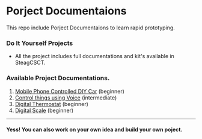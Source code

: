 # Porject Documentaions 

This repo include Porject Documentaions  to learn rapid prototyping.

### Do It Yourself Projects 

* All the project includes full documentations and kit's available in SteagCSCT. 

### Available Project Documentations. 


1. [Mobile Phone Controlled DIY Car](https://github.com/SteagCSCT/Projects/tree/master/Mobile%20Phone%20Controlled%20DIY%20Car) (beginner)
2. [Control things using Voice](https://github.com/SteagCSCT/Projects/tree/master/Control%20things%20using%20voice) (intermediate)
3. [Digital Thermostat](https://github.com/SteagCSCT/Projects/tree/master/Digital%20Thermostat) (beginner)
4. [Digital Scale](https://github.com/SteagCSCT/Projects/tree/master/Digital%20Scale) (beginner)


<hr>

#### Yess! You can also work on your own idea and build your own poject.
